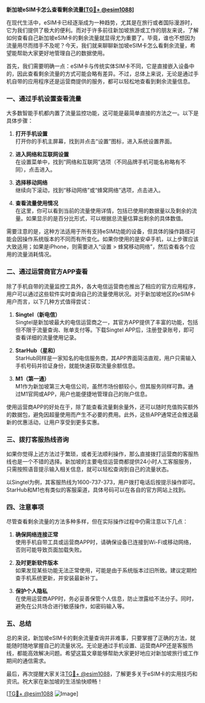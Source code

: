 **新加坡eSIM卡怎么查看剩余流量[[TG💪+ @esim1088](https://t.me/s/esim1088)]**

在现代生活中，eSIM卡已经逐渐成为一种趋势，尤其是在旅行或者国际漫游时，它为我们提供了极大的便利。而对于许多前往新加坡旅游或工作的朋友来说，了解如何查看自己新加坡eSIM卡的剩余流量就显得尤为重要了。毕竟，谁也不想因为流量用尽而措手不及呢？今天，我们就来聊聊新加坡eSIM卡怎么看剩余流量，希望能帮助大家更好地管理自己的数据使用。

首先，我们需要明确一点：eSIM卡与传统实体SIM卡不同，它是直接嵌入设备中的，因此查看剩余流量的方式可能会略有差异。不过，总体上来说，无论是通过手机自带的应用程序还是运营商提供的服务，都可以轻松地查看到剩余流量信息。

### **一、通过手机设置查看流量**

大多数智能手机都内置了流量监控功能，这可能是最简单直接的方法之一。以下是具体步骤：

1. **打开手机设置**  
   打开你的手机主屏幕，找到并点击“设置”图标，进入系统设置界面。

2. **进入网络和互联网设置**  
   在设置菜单中，找到“网络和互联网”选项（不同品牌手机可能名称略有不同），点击进入。

3. **选择移动网络**  
   继续向下滚动，找到“移动网络”或“蜂窝网络”选项，点击进入。

4. **查看流量使用情况**  
   在这里，你可以看到当前的流量使用详情，包括已使用的数据量以及剩余的流量。如果显示的是百分比形式，可以根据总流量估算出剩余的具体数值。

需要注意的是，这种方法适用于所有支持eSIM功能的设备，但具体的操作路径可能会因操作系统版本的不同而有所变化。如果你使用的是安卓手机，以上步骤应该大致适用；如果是iPhone，则需要进入“设置 > 蜂窝移动网络”，然后查看各个应用的流量消耗情况。

### **二、通过运营商官方APP查看**

除了手机自带的流量监控工具外，各大电信运营商也推出了相应的官方应用程序，用户可以通过这些软件实时查询自己的流量使用状况。对于新加坡地区的eSIM卡用户而言，以下几种方式值得尝试：

1. **Singtel（新电信）**  
   Singtel是新加坡最大的电信运营商之一，其官方APP提供了丰富的功能，包括但不限于流量查询、账单支付等。下载Singtel APP后，注册登录账号，即可查看详细的流量使用记录。

2. **StarHub（星和）**  
   StarHub同样是一家知名的电信服务商，其APP界面简洁直观，用户只需输入手机号码并验证身份，就能快速获取流量余额信息。

3. **M1（第一通）**  
   M1作为新加坡第三大电信公司，虽然市场份额较小，但其服务同样可靠。通过M1官网或APP，用户也能便捷地管理自己的账户信息。

使用运营商APP的好处在于，除了能查看流量剩余量外，还可以随时充值购买额外的数据包，避免因超量使用而产生不必要的费用。此外，这些APP通常还会推送最新的优惠活动，让用户享受到更多实惠。

### **三、拨打客服热线咨询**

如果你觉得上述方法过于繁琐，或者无法顺利操作，那么直接拨打运营商的客服热线也是一个不错的选择。新加坡的主要电信运营商都提供24小时人工客服服务，只需按照语音提示输入相关信息，就可以轻松查询到自己的流量状态。

以Singtel为例，其客服热线为1600-737-373，用户拨打电话后按提示操作即可。StarHub和M1也有类似的客服渠道，具体号码可以在各自的官方网站上找到。

### **四、注意事项**

尽管查看剩余流量的方法多种多样，但在实际操作过程中仍需注意以下几点：

1. **确保网络连接正常**  
   使用手机自带工具或运营商APP时，请确保设备已连接到Wi-Fi或移动网络，否则可能导致页面加载失败。

2. **及时更新软件版本**  
   如果发现某些功能无法正常使用，可能是由于系统版本过旧所致。建议定期检查手机系统更新，并安装最新补丁。

3. **保护个人隐私**  
   在使用运营商APP时，务必妥善保管个人信息，防止泄露给不法分子。同时，避免在公共场合进行敏感操作，如密码输入等。

### **五、总结**

总的来说，新加坡eSIM卡的剩余流量查询并非难事，只要掌握了正确的方法，就能随时随地掌握自己的流量状况。无论是通过手机设置、运营商APP还是客服热线，都能高效解决问题。希望这篇文章能够帮助大家更好地应对新加坡旅行或工作期间的通信需求。

最后，再次提醒大家关注[TG💪+ @esim1088](https://t.me/s/esim1088)，了解更多关于eSIM卡的实用技巧和资讯。祝大家在新加坡的生活愉快顺畅！

[[TG💪+ @esim1088](https://t.me/s/esim1088) ![Image](https://i.postimg.cc/4NQfJmqS/Snipaste-2025-05-13-00-14-12.png)]